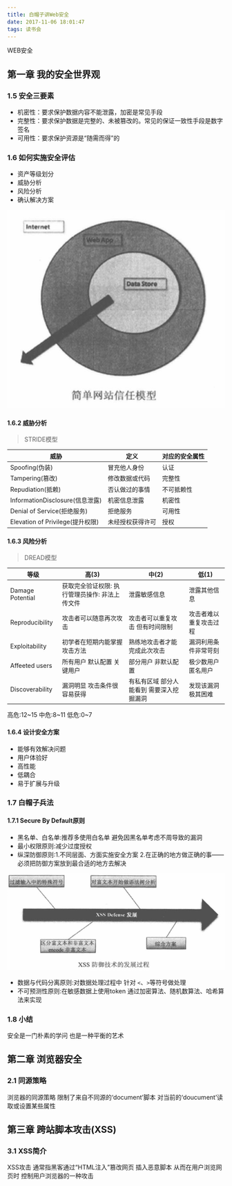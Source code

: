 ```yaml
---
title: 白帽子讲Web安全
date: 2017-11-06 18:01:47
tags: 读书会
---
```


WEB安全

<!-- more -->

## 第一章 我的安全世界观

### 1.5 安全三要素

- 机密性：要求保护数据内容不能泄露，加密是常见手段
- 完整性：要求保护数据是完整的、未被篡改的。常见的保证一致性手段是数字签名
- 可用性：要求保护资源是“随需而得”的

### 1.6 如何实施安全评估

- 资产等级划分
- 威胁分析
- 风险分析
- 确认解决方案

![简单网站信任模型](白帽子讲Web安全/WechatIMG333.jpeg)

#### 1.6.2 威胁分析

> STRIDE模型

| 威胁                           | 定义           | 对应的安全属性  |
| ------------------------------|---------------| --------------|
| Spoofing(伪装)                 | 冒充他人身份    | 认证           |
| Tampering(篡改)                | 修改数据或代码   | 完整性        |
| Repudiation(抵赖)              | 否认做过的事情   | 不可抵赖性     |
| InformationDisclosure(信息泄露) | 机密信息泄露     | 机密性        |
| Denial of Service(拒绝服务)     | 拒绝服务        | 可用性         |
| Elevation of Privilege(提升权限)| 未经授权获得许可  | 授权          |

#### 1.6.3 风险分析

> DREAD模型

| 等级              | 高(3)                                    | 中(2)      | 低(1)       |
| -----------------|------------------------------------------| -----------| ------------|
| Damage Potential | 获取完全验证权限: 执行管理员操作: 非法上传文件 | 泄露敏感信息 | 泄露其他信息 |
| Reproducibility | 攻击者可以随意再次攻击 | 攻击者可以重复攻击 但有时间限制| 攻击者难以重复攻击过程 |
| Exploitability   | 初学者在短期内能掌握攻击方法 | 熟练地攻击者才能完成此次攻击 | 漏洞利用条件非常苛刻 |
| Affeeted users   | 所有用户 默认配置 关键用户 | 部分用户 非默认配置 | 极少数用户 匿名用户 |
| Discoverability  | 漏洞明显 攻击条件很容易获得 | 有私有区域 部分人能看到 需要深入挖掘漏洞 | 发现该漏洞极其困难 |

高危:12~15 中危:8~11 低危:0~7

#### 1.6.4 设计安全方案

- 能够有效解决问题
- 用户体验好
- 高性能
- 低耦合
- 易于扩展与升级

### 1.7 白帽子兵法

#### 1.7.1 Secure By Default原则

- 黑名单、白名单:推荐多使用白名单 避免因黑名单考虑不周导致的漏洞
- 最小权限原则:减少过度授权
- 纵深防御原则:1.不同层面、方面实施安全方案 2.在正确的地方做正确的事——必须把防御方案放到最合适的地方去解决

![XSS防御技术的发展过程](白帽子讲Web安全/WechatIMG360.png)

- 数据与代码分离原则:对数据处理过程中 针对 `<`、`>`等符号做处理
- 不可预测性原则:在敏感数据上使用token 通过加密算法、随机数算法、哈希算法来实现 

### 1.8 小结

安全是一门朴素的学问 也是一种平衡的艺术

## 第二章 浏览器安全

### 2.1 同源策略

浏览器的同源策略 限制了来自不同源的‘document’脚本 对当前的‘doucument’读取或设置某些属性

## 第三章 跨站脚本攻击(XSS)

### 3.1 XSS简介

XSS攻击 通常指黑客通过“HTML注入”篡改网页 插入恶意脚本 从而在用户浏览网页时 控制用户浏览器的一种攻击